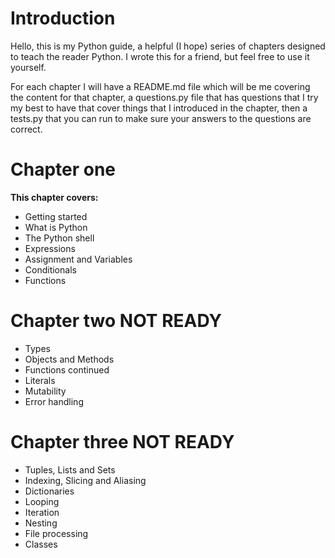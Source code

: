 # Introduction

Hello, this is my Python guide, a helpful (I hope) series of chapters designed to teach the reader Python. I wrote this for a friend, but feel free to use it yourself.  
  
  For each chapter I will have a README.md file which will be me covering the content for that chapter, a questions.py file that has questions that I try my best to have that cover things that I introduced in the chapter, then a tests.py that you can run to make sure your answers to the questions are correct.  
  
**Chapter one**
=============
**This chapter covers:**
 * Getting started
 * What is Python
 * The Python shell
 * Expressions
 * Assignment and Variables
 * Conditionals
 * Functions
    
 **Chapter two** NOT READY
=============
 * Types
 * Objects and Methods
 * Functions continued
 * Literals
 * Mutability
 * Error handling

 **Chapter three** NOT READY
=============
 * Tuples, Lists and Sets
 * Indexing, Slicing and Aliasing
 * Dictionaries
 * Looping
 * Iteration
 * Nesting
 * File processing
 * Classes
